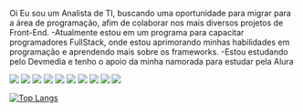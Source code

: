 
Oi
Eu sou um Analista de TI, buscando uma oportunidade para migrar para a área de programação, afim de colaborar nos mais diversos projetos de Front-End.
-Atualmente estou em um programa para capacitar programadores FullStack, onde estou aprimorando minhas habilidades em programação e aprendendo mais sobre os frameworks.
-Estou estudando pelo Devmedia e tenho o apoio da minha namorada para estudar pela Alura

<img src="https://img.shields.io/badge/Telegram-2CA5E0?style=for-the-badge&logo=telegram&logoColor=white" />
<img src="https://img.shields.io/badge/Angular-DD0031?style=for-the-badge&logo=angular&logoColor=white " />
<img src="https://img.shields.io/badge/Bootstrap-563D7C?style=for-the-badge&logo=bootstrap&logoColor=white" />
<img src="https://img.shields.io/badge/React-20232A?style=for-the-badge&logo=react&logoColor=61DAFB " />
<img src="https://img.shields.io/badge/Visual_Studio_Code-0078D4?style=for-the-badge&logo=visual%20studio%20code&logoColor=white " />
<img src="https://img.shields.io/badge/CSS3-1572B6?style=for-the-badge&logo=css3&logoColor=white " />
<img src="https://img.shields.io/badge/HTML5-E34F26?style=for-the-badge&logo=html5&logoColor=white " />
<img src="https://img.shields.io/badge/TypeScript-007ACC?style=for-the-badge&logo=typescript&logoColor=white " />
<img src="https://img.shields.io/badge/LinkedIn-0077B5?style=for-the-badge&logo=linkedin&logoColor=white " />
<img src="https://img.shields.io/badge/Stack_Overflow-FE7A16?style=for-the-badge&logo=stack-overflow&logoColor=white " />

[![Top Langs](https://github-readme-stats.vercel.app/api/top-langs/?username=luizguilhermeh&layout=compact)](https://github.com/luizguilhermeh/github-readme-stats)